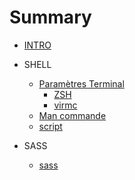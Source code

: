 # Summary

* [INTRO](README.md)
* SHELL
   * [Paramètres Terminal](bash_script/param_terminal.md)
       * [ZSH](bash_script/param_zsh)
       * [virmc](bash_script/vimrc_config)
   * [Man commande](bash_script/commande.md)
   * [script](bash_script/)

* SASS
  * [sass](sass/sass.md)
